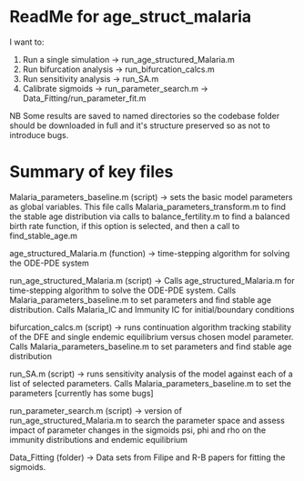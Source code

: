 # ReadMe for age_struct_malaria

I want to:

1. Run a single simulation -> run_age_structured_Malaria.m 
2. Run bifurcation analysis -> run_bifurcation_calcs.m
3. Run sensitivity analysis -> run_SA.m
4. Calibrate sigmoids -> run_parameter_search.m -> Data_Fitting/run_parameter_fit.m

NB Some results are saved to named directories so the codebase folder should be downloaded in full and it's structure preserved so as not to introduce bugs.

# Summary of key files

Malaria_parameters_baseline.m (script) -> sets the basic model parameters as global variables. This file calls Malaria_parameters_transform.m to find the stable age 					      					      distribution via calls to balance_fertility.m to find a balanced birth rate function, if this option is selected, and then a call to find_stable_age.m

age_structured_Malaria.m (function) -> time-stepping algorithm for solving the ODE-PDE system

run_age_structured_Malaria.m (script) -> Calls age_structured_Malaria.m for time-stepping algorithm to solve the ODE-PDE system. Calls Malaria_parameters_baseline.m to set parameters and find stable age distribution. Calls Malaria_IC and Immunity IC for initial/boundary conditions

bifurcation_calcs.m (script) -> runs continuation algorithm tracking stability of the DFE and single endemic equilibrium versus chosen model parameter. Calls Malaria_parameters_baseline.m to set parameters and find stable age distribution

run_SA.m (script) -> runs sensitivity analysis of the model against each of a list of selected parameters. Calls Malaria_parameters_baseline.m to set the parameters [currently has some bugs]

run_parameter_search.m (script) -> version of run_age_structured_Malaria.m to search the parameter space and assess impact of parameter changes in the sigmoids psi, phi and rho on the immunity distributions and endemic equilibrium

Data_Fitting (folder) -> Data sets from Filipe and R-B papers for fitting the sigmoids. 















